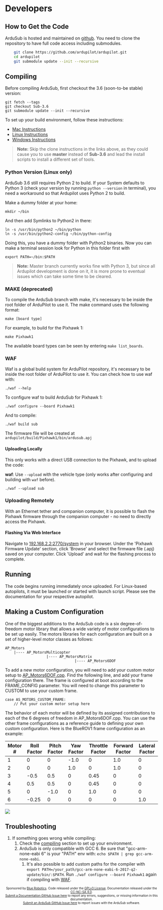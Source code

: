 # Developers

## How to Get the Code

ArduSub is hosted and maintained on [github](https://github.com/ardupilot/ardupilot.git). You need to clone the repository to have full code access including submodules.

```sh
    git clone https://github.com/ardupilot/ardupilot.git
    cd ardupilot
    git submodule update --init --recursive
```

## Compiling

Before compiling ArduSub, first checkout the 3.6 (soon-to-be stable) version:

```
git fetch --tags
git checkout Sub-3.6
git submodule update --init --recursive
```

To set up your build environment, follow these instructions:

- [Mac Instructions](http://ardupilot.org/dev/docs/building-setup-mac.html)
- [Linux Instructions](http://ardupilot.org/dev/docs/building-setup-linux.html)
- [Windows Instructions](http://ardupilot.org/dev/docs/building-setup-windows.html)

> **Note:** Skip the clone instructions in the links above, as they could cause you to use __master__ instead of __Sub-3.6__ and lead the install scripts to install a different set of tools.

### Python Version (Linux only)
ArduSub 3.6 still requires Python 2 to build. If your System defaults to Python 3 (check your version by running `python --version` in terminal), you need a workaround so that Ardupilot uses Python 2 to build.

Make a dummy folder at your home:

    mkdir ~/bin

And then add Symlinks to Python2 in there:

    ln -s /usr/bin/python2 ~/bin/python
    ln -s /usr/bin/python2-config ~/bin/python-config

Doing this, you have a dummy folder with Python2 binaries. Now you can make a terminal session look for Python in this folder first with

    export PATH=~/bin:$PATH

> **Note:** Master branch currently works fine with Python 3, but since all Ardupilot development is done on it, it is more prone to eventual issues which can take some time to be cleared.

### MAKE (deprecated)
To compile the ArduSub branch with make, it's necessary to be inside the root folder of ArduPilot to use it.
The make command uses the following format:

	make [board type]

For example, to build for the Pixhawk 1:

	make Pixhawk1

The available board types can be seen by entering `make list_boards`.

### WAF
Waf is a global build system for ArduPilot repository, it's necessary to be inside the root folder of ArduPilot to use it.
You can check how to use waf with:

	./waf --help

To configure waf to build ArduSub for Pixhawk 1:

	./waf configure --board Pixhawk1

And to compile:

	./waf build sub

The firmware file will be created at `ardupilot/build/Pixhawk1/bin/ardusub.apj`

#### Uploading Locally

This only works with a direct USB connection to the Pixhawk, and to upload the code:

**waf**: Use `--upload` with the vehicle type (only works after configuring and building with `waf` before).

	./waf --upload sub

### Uploading Remotely

With an Ethernet tether and companion computer, it is possible to flash the Pixhawk firmware through the companion computer - no need to directly access the Pixhawk.

#### Flashing Via Web Interface

Navigate to [192.168.2.2:2770/system](http://192.168.2.2:2770/system) in your browser. Under the 'Pixhawk Firmware Update' section, click 'Browse' and select the firmware file (.apj) saved on your computer. Click 'Upload' and wait for the flashing process to complete.

## Running

The code begins running immediately once uploaded. For Linux-based autopilots, it must be launched or started with launch script. Please see the documentation for your respective autopilot.

## Making a Custom Configuration

One of the biggest additions to the ArduSub code is a six degree-of-freedom motor library that allows a wide variety of motor configurations to be set up easily. The motors libraries for each configuration are built on a set of higher-level motor classes as follows:

    AP_Motors
        |---- AP_MotorsMulticopter
                       |---- AP_MotorsMatrix
                                    |---- AP_Motors6DOF

To add a new motor configuration, you will need to add your custom motor setup to [AP_Motors6DOF.cpp](https://github.com/bluerobotics/ardusub/blob/master/libraries/AP_Motors/AP_Motors6DOF.cpp). Find the following line, and add your frame configuration there. The frame is configured at boot according to the FRAME_CONFIG parameter. You will need to change this parameter to CUSTOM to use your custom frame.

    case AS_MOTORS_CUSTOM_FRAME:
        // Put your custom motor setup here

The behavior of each motor will be defined by its assigned contributions to each of the 6 degrees of freedom in AP_Motors6DOF.cpp. You can use the other frame configurations as a reference guide to defining your own custom configuration. Here is the BlueROV1 frame configuration as an example:

| Motor # | Roll Factor | Pitch Factor | Yaw Factor | Throttle Factor | Forward Factor | Lateral Factor |
| ------- | ----------- | ------------ | ---------- | --------------- | -------------- | -------------- |
| 1       | 0           | 0            | -1.0       | 0               | 1.0            | 0              |
| 2       | 0           | 0            | 1.0        | 0               | 1.0            | 0              |
| 3       | -0.5        | 0.5          | 0          | 0.45            | 0              | 0              |
| 4       | 0.5         | 0.5          | 0          | 0.45            | 0              | 0              |
| 5       | 0           | -1.0         | 0          | 1.0             | 0              | 0              |
| 6       | -0.25       | 0            | 0          | 0               | 0              | 1.0            |

<img src="/images/bluerov-frame.png" class="img-responsive img-center" style="max-height:250px;">

## Troubleshooting

1. If something goes wrong while compiling:
    1. Check the [compiling](#compiling) section to set up your environment.
    2. ArduSub is only compatible with GCC 6. Be sure that "gcc-arm-none-eabi 6" is your "PATH" env with: `echo $PATH | grep gcc-arm-none-eabi`.
        1. It's also possible to add custom paths for the compiler with `export PATH=/your_path/gcc-arm-none-eabi-6-2017-q2-update/bin/:$PATH`. Run `./waf configure --board Pixhawk1` again if compiling with [WAF](#waf).

<p style="font-size:10px; text-align:center">
Sponsored by <a href="http://www.bluerobotics.com/">Blue Robotics</a>. Code released under the <a href="https://github.com/bluerobotics/ardusub/blob/master/COPYING.txt">GPLv3 License</a>. Documentation released under the <a href="https://creativecommons.org/licenses/by-nc-sa/4.0/">CC-NC-SA 4.0</a>.<br />
<a href="https://github.com/bluerobotics/ardusub-gitbook/issues/">Submit a Documentation GitHub Issue here</a> to report any errors, suggestions, or missing information in this documentation.<br />
<a href="https://github.com/bluerobotics/ardusub/issues/">Submit an ArduSub GitHub Issue here</a> to report issues with the ArduSub software.
</p>
